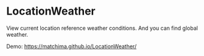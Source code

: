 # LocationWeather
 View current location reference weather conditions. And you can find global weather.
 
 Demo: https://matchima.github.io/LocationWeather/

